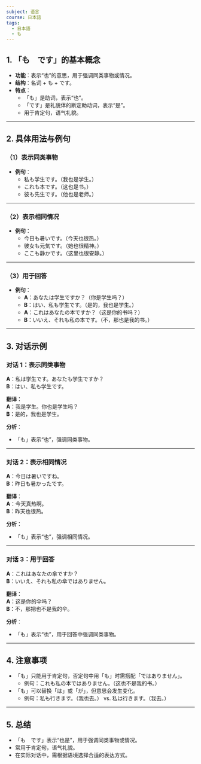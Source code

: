 ```yaml
---
subject: 语言
course: 日本語
tags:
  - 日本語
  - も
---
```


## 1. **「も　です」的基本概念**

- **功能**：表示“也”的意思，用于强调同类事物或情况。
- **结构**：名词 + も + です。
- **特点**：
  - 「も」是助词，表示“也”。
  - 「です」是礼貌体的断定助动词，表示“是”。
  - 用于肯定句，语气礼貌。

---

## 2. **具体用法与例句**

### （1）**表示同类事物**
- **例句**：
  - 私も学生です。（我也是学生。）
  - これも本です。（这也是书。）
  - 彼も先生です。（他也是老师。）

---

### （2）**表示相同情况**
- **例句**：
  - 今日も暑いです。（今天也很热。）
  - 彼女も元気です。（她也很精神。）
  - ここも静かです。（这里也很安静。）

---

### （3）**用于回答**
- **例句**：
  - **A**：あなたは学生ですか？（你是学生吗？）
  - **B**：はい、私も学生です。（是的，我也是学生。）
  - **A**：これはあなたの本ですか？（这是你的书吗？）
  - **B**：いいえ、それも私の本です。（不，那也是我的书。）

---

## 3. **对话示例**

### 对话 1：表示同类事物
**A**：私は学生です。あなたも学生ですか？  
**B**：はい、私も学生です。

**翻译**：  
**A**：我是学生。你也是学生吗？  
**B**：是的，我也是学生。

**分析**：
- 「も」表示“也”，强调同类事物。

---

### 对话 2：表示相同情况
**A**：今日は暑いですね。  
**B**：昨日も暑かったです。

**翻译**：  
**A**：今天真热啊。  
**B**：昨天也很热。

**分析**：
- 「も」表示“也”，强调相同情况。

---

### 对话 3：用于回答
**A**：これはあなたの傘ですか？  
**B**：いいえ、それも私の傘ではありません。

**翻译**：  
**A**：这是你的伞吗？  
**B**：不，那把也不是我的伞。

**分析**：
- 「も」表示“也”，用于回答中强调同类事物。

---

## 4. **注意事项**
- 「も」只能用于肯定句，否定句中用「も」时需搭配「ではありません」。
  - 例句：これも私の本ではありません。（这也不是我的书。）
- 「も」可以替换「は」或「が」，但意思会发生变化。
  - 例句：私も行きます。（我也去。） vs. 私は行きます。（我去。）

---

## 5. **总结**
- 「も　です」表示“也是”，用于强调同类事物或情况。
- 常用于肯定句，语气礼貌。
- 在实际对话中，需根据语境选择合适的表达方式。